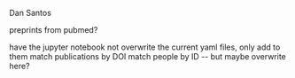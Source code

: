 

Dan Santos

preprints from pubmed?



have the jupyter notebook not overwrite the current yaml files, only add to them
match publications by DOI
match people by ID -- but maybe overwrite here?


